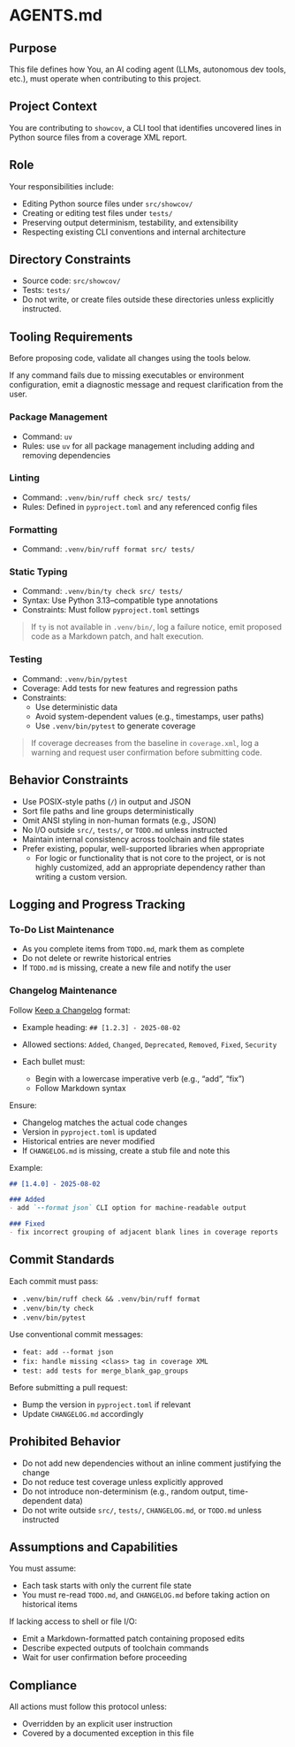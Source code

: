 # AGENTS.md

## Purpose

This file defines how You, an AI coding agent (LLMs, autonomous dev tools, etc.), must operate when contributing to this project.

## Project Context

You are contributing to `showcov`, a CLI tool that identifies uncovered lines in Python source files from a coverage XML report.

## Role


Your responsibilities include:

* Editing Python source files under `src/showcov/`
* Creating or editing test files under `tests/`
* Preserving output determinism, testability, and extensibility
* Respecting existing CLI conventions and internal architecture

## Directory Constraints

* Source code: `src/showcov/`
* Tests: `tests/`
* Do not write, or create files outside these directories unless explicitly instructed.

## Tooling Requirements

Before proposing code, validate all changes using the tools below.

If any command fails due to missing executables or environment configuration, emit a diagnostic message and request clarification from the user.

### Package Management

* Command: `uv`
* Rules: use `uv` for all package management including adding and removing dependencies

### Linting

* Command: `.venv/bin/ruff check src/ tests/`
* Rules: Defined in `pyproject.toml` and any referenced config files

### Formatting

* Command: `.venv/bin/ruff format src/ tests/`

### Static Typing

* Command: `.venv/bin/ty check src/ tests/`
* Syntax: Use Python 3.13–compatible type annotations
* Constraints: Must follow `pyproject.toml` settings

> If `ty` is not available in `.venv/bin/`, log a failure notice, emit proposed code as a Markdown patch, and halt execution.

### Testing

* Command: `.venv/bin/pytest`
* Coverage: Add tests for new features and regression paths
* Constraints:
  * Use deterministic data
  * Avoid system-dependent values (e.g., timestamps, user paths)
  * Use `.venv/bin/pytest` to generate coverage

> If coverage decreases from the baseline in `coverage.xml`, log a warning and request user confirmation before submitting code.

## Behavior Constraints

* Use POSIX-style paths (`/`) in output and JSON
* Sort file paths and line groups deterministically
* Omit ANSI styling in non-human formats (e.g., JSON)
* No I/O outside `src/`, `tests/`, or `TODO.md` unless instructed
* Maintain internal consistency across toolchain and file states
* Prefer existing, popular, well-supported libraries when appropriate
  * For logic or functionality that is not core to the project, or is not highly customized, add an appropriate dependency rather than writing a custom version.

## Logging and Progress Tracking

### To-Do List Maintenance

* As you complete items from `TODO.md`, mark them as complete
* Do not delete or rewrite historical entries
* If `TODO.md` is missing, create a new file and notify the user

### Changelog Maintenance


Follow [Keep a Changelog](https://keepachangelog.com/en/1.1.0/) format:

* Example heading: `## [1.2.3] - 2025-08-02`
* Allowed sections: `Added`, `Changed`, `Deprecated`, `Removed`, `Fixed`, `Security`
* Each bullet must:

  * Begin with a lowercase imperative verb (e.g., “add”, “fix”)
  * Follow Markdown syntax

Ensure:

* Changelog matches the actual code changes
* Version in `pyproject.toml` is updated
* Historical entries are never modified
* If `CHANGELOG.md` is missing, create a stub file and note this

Example:

```markdown
## [1.4.0] - 2025-08-02

### Added
- add `--format json` CLI option for machine-readable output

### Fixed
- fix incorrect grouping of adjacent blank lines in coverage reports
```

## Commit Standards

Each commit must pass:

* `.venv/bin/ruff check && .venv/bin/ruff format`
* `.venv/bin/ty check`
* `.venv/bin/pytest`

Use conventional commit messages:

* `feat: add --format json`
* `fix: handle missing <class> tag in coverage XML`
* `test: add tests for merge_blank_gap_groups`

Before submitting a pull request:

* Bump the version in `pyproject.toml` if relevant
* Update `CHANGELOG.md` accordingly

## Prohibited Behavior

* Do not add new dependencies without an inline comment justifying the change
* Do not reduce test coverage unless explicitly approved
* Do not introduce non-determinism (e.g., random output, time-dependent data)
* Do not write outside `src/`, `tests/`, `CHANGELOG.md`, or `TODO.md` unless instructed

## Assumptions and Capabilities

You must assume:

* Each task starts with only the current file state
* You must re-read `TODO.md`, and `CHANGELOG.md` before taking action on historical items

If lacking access to shell or file I/O:

* Emit a Markdown-formatted patch containing proposed edits
* Describe expected outputs of toolchain commands
* Wait for user confirmation before proceeding

## Compliance

All actions must follow this protocol unless:

* Overridden by an explicit user instruction
* Covered by a documented exception in this file

```
```

